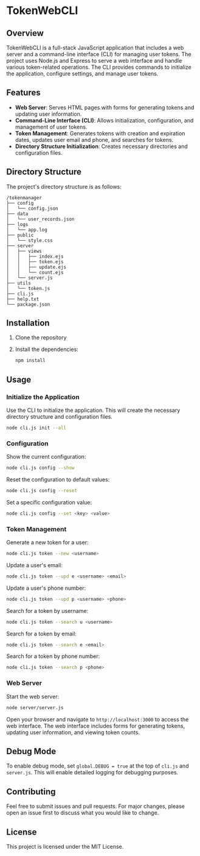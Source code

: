 # TokenWebCLI

## Overview

TokenWebCLI is a full-stack JavaScript application that includes a web server and a command-line interface (CLI) for managing user tokens. The project uses Node.js and Express to serve a web interface and handle various token-related operations. The CLI provides commands to initialize the application, configure settings, and manage user tokens.

## Features

- **Web Server**: Serves HTML pages with forms for generating tokens and updating user information.
- **Command-Line Interface (CLI)**: Allows initialization, configuration, and management of user tokens.
- **Token Management**: Generates tokens with creation and expiration dates, updates user email and phone, and searches for tokens.
- **Directory Structure Initialization**: Creates necessary directories and configuration files.

## Directory Structure

The project's directory structure is as follows:

```
/tokenmanager
├── config
│   └── config.json
├── data
│   └── user_records.json
├── logs
│   └── app.log
├── public
│   └── style.css
├── server
│   ├── views
│   │   ├── index.ejs
│   │   ├── token.ejs
│   │   ├── update.ejs
│   │   └── count.ejs
│   └── server.js
├── utils
│   └── token.js
├── cli.js
├── help.txt
└── package.json
```

## Installation

1. Clone the repository

2. Install the dependencies:
   ```sh
   npm install
   ```

## Usage

### Initialize the Application

Use the CLI to initialize the application. This will create the necessary directory structure and configuration files.

```sh
node cli.js init --all
```

### Configuration

Show the current configuration:

```sh
node cli.js config --show
```

Reset the configuration to default values:

```sh
node cli.js config --reset
```

Set a specific configuration value:

```sh
node cli.js config --set <key> <value>
```

### Token Management

Generate a new token for a user:

```sh
node cli.js token --new <username>
```

Update a user's email:

```sh
node cli.js token --upd e <username> <email>
```

Update a user's phone number:

```sh
node cli.js token --upd p <username> <phone>
```

Search for a token by username:

```sh
node cli.js token --search u <username>
```

Search for a token by email:

```sh
node cli.js token --search e <email>
```

Search for a token by phone number:

```sh
node cli.js token --search p <phone>
```

### Web Server

Start the web server:

```sh
node server/server.js
```

Open your browser and navigate to `http://localhost:3000` to access the web interface. The web interface includes forms for generating tokens, updating user information, and viewing token counts.

## Debug Mode

To enable debug mode, set `global.DEBUG = true` at the top of `cli.js` and `server.js`. This will enable detailed logging for debugging purposes.

## Contributing

Feel free to submit issues and pull requests. For major changes, please open an issue first to discuss what you would like to change.

## License

This project is licensed under the MIT License.
